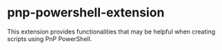 # pnp-powershell-extension
This extension provides functionalities that may be helpful when creating scripts using PnP PowerShell.
